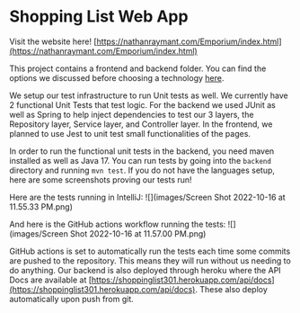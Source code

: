 # Shopping List Web App

Visit the website here! [https://nathanraymant.com/Emporium/index.html](https://nathanraymant.com/Emporium/index.html)

This project contains a frontend and backend folder. You can find the options we discussed before choosing
a technology [here](/TechnologyOptionsReport.pdf).

We setup our test infrastructure to run Unit tests as well. We currently have 2 functional
Unit Tests that test logic. For the backend we used JUnit as well as Spring to help inject dependencies
to test our 3 layers, the Repository layer, Service layer, and Controller layer. In
the frontend, we planned to use Jest to unit test small functionalities of the pages.

In order to run the functional unit tests in the backend, you need maven installed as well as
Java 17. You can run tests by going into the `backend` directory and running `mvn test`.
If you do not have the languages setup, here are some screenshots proving our tests run!

Here are the tests running in IntelliJ:
![](images/Screen Shot 2022-10-16 at 11.55.33 PM.png)

And here is the GitHub actions workflow running the tests:
![](images/Screen Shot 2022-10-16 at 11.57.00 PM.png)

GitHub actions is set to automatically run the tests each time some commits are pushed
to the repository. This means they will run without us needing to do anything.
Our backend is also deployed through heroku where the API Docs are available at
[https://shoppinglist301.herokuapp.com/api/docs](https://shoppinglist301.herokuapp.com/api/docs).
These also deploy automatically upon push from git.